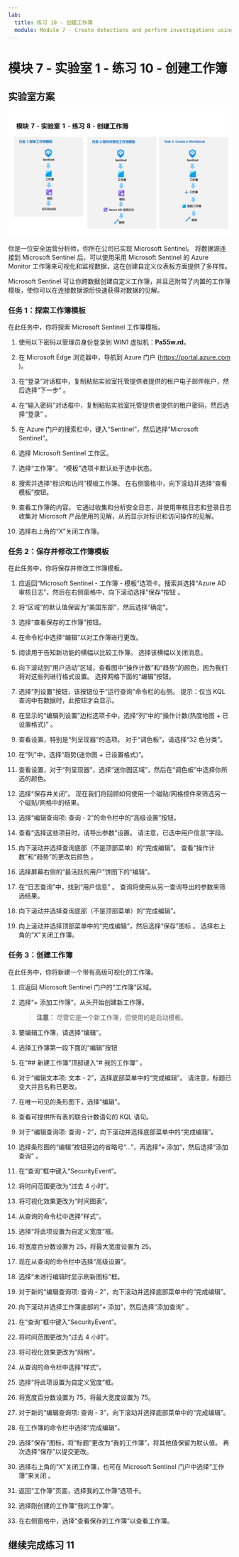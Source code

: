 ```yaml
---
lab:
  title: 练习 10 - 创建工作簿
  module: Module 7 - Create detections and perform investigations using Microsoft Sentinel
---
```


# <a name="module-7---lab-1---exercise-10---create-workbooks"></a>模块 7 - 实验室 1 - 练习 10 - 创建工作簿

## <a name="lab-scenario"></a>实验室方案

![实验室概述。](../Media/SC-200-Lab_Diagrams_Mod7_L1_Ex8.png)

你是一位安全运营分析师，你所在公司已实现 Microsoft Sentinel。 将数据源连接到 Microsoft Sentinel 后，可以使用采用 Microsoft Sentinel 的 Azure Monitor 工作簿来可视化和监视数据，这在创建自定义仪表板方面提供了多样性。 

Microsoft Sentinel 可让你跨数据创建自定义工作簿，并且还附带了内置的工作簿模板，使你可以在连接数据源后快速获得对数据的见解。


### <a name="task-1-explore-workbook-templates"></a>任务 1：探索工作簿模板

在此任务中，你将探索 Microsoft Sentinel 工作簿模板。

1. 使用以下密码以管理员身份登录到 WIN1 虚拟机：**Pa55w.rd**。  

1. 在 Microsoft Edge 浏览器中，导航到 Azure 门户 (https://portal.azure.com )。

1. 在“登录”对话框中，复制粘贴实验室托管提供者提供的租户电子邮件帐户，然后选择“下一步”  。

1. 在“输入密码”对话框中，复制粘贴实验室托管提供者提供的租户密码，然后选择“登录”  。

1. 在 Azure 门户的搜索栏中，键入“Sentinel”，然后选择“Microsoft Sentinel”。

1. 选择 Microsoft Sentinel 工作区。

1. 选择“工作簿”。 “模板”选项卡默认处于选中状态。

1. 搜索并选择“标识和访问”模板工作簿。 在右侧窗格中，向下滚动并选择“查看模板”按钮。

1. 查看工作簿的内容。 它通过收集和分析安全日志，并使用审核日志和登录日志收集对 Microsoft 产品使用的见解，从而显示对标识和访问操作的见解。

1. 选择右上角的“X”关闭工作簿。


### <a name="task-2-save-and-modify-a-workbook-template"></a>任务 2：保存并修改工作簿模板

在此任务中，你将保存并修改工作簿模板。

1. 应返回“Microsoft Sentinel - 工作簿 - 模板”选项卡。搜索并选择“Azure AD 审核日志”，然后在右侧窗格中，向下滚动选择“保存”按钮 。 

1. 将“区域”的默认值保留为“美国东部”，然后选择“确定”。

1. 选择“查看保存的工作簿”按钮。

1. 在命令栏中选择“编辑”以对工作簿进行更改。

1. 阅读用于告知新功能的横幅以比较工作簿。 选择该横幅以关闭消息。

1. 向下滚动到“用户活动”区域，查看图中“操作计数”和“趋势”的颜色，因为我们将对这些列进行格式设置。 选择网格下面的“编辑”按钮。

1. 选择“列设置”按钮，该按钮位于“运行查询”命令栏的右侧。 提示：仅当 KQL 查询中有数据时，此按钮才会显示。

1. 在显示的“编辑列设置”边栏选项卡中，选择“列”中的“操作计数(热度地图 + 已设置格式)” 。

1. 查看设置，特别是“列呈现器”的选项。 对于“调色板”，请选择“32 色分类”。

1. 在“列”中，选择“趋势(迷你图 + 已设置格式)”。

1. 查看设置，对于“列呈现器”，选择“迷你图区域”，然后在“调色板”中选择你所选的颜色。

1. 选择“保存并关闭”。 现在我们将回顾如何使用一个磁贴/网格控件来筛选另一个磁贴/网格中的结果。

1. 选择“编辑查询项: 查询 - 2”的命令栏中的“高级设置”按钮。

1. 查看“选择这些项目时，请导出参数”设置。 请注意，已选中用户信息”字段。

1. 向下滚动并选择查询底部（不是顶部菜单）的“完成编辑”。 查看“操作计数”和“趋势”的更改后颜色 。

1. 选择屏幕右侧的“最活跃的用户”饼图下的“编辑”。  

1. 在“日志查询”中，找到“用户信息” 。 查询将使用从另一查询导出的参数来筛选结果。

1. 向下滚动并选择查询底部（不是顶部菜单）的“完成编辑”。

1. 向上滚动并选择顶部菜单中的“完成编辑”，然后选择“保存”图标 。 选择右上角的“X”关闭工作簿。


### <a name="task-3-create-a-workbook"></a>任务 3：创建工作簿

在此任务中，你将新建一个带有高级可视化的工作簿。

1. 应返回 Microsoft Sentinel 门户的“工作簿”区域。

1. 选择“+ 添加工作簿”，从头开始创建新工作簿。 

    >**注意：** 尽管它是一个新工作簿，但使用的是启动模板。

1. 要编辑工作簿，请选择“编辑”。

1. 选择工作簿第一段下面的“编辑”按钮 

1. 在“## 新建工作簿”顶部键入“# 我的工作簿” 。

1. 对于“编辑文本项: 文本 - 2”，选择底部菜单中的“完成编辑”。 请注意，标题已变大并且名称已更改。

1. 在唯一可见的条形图下，选择“编辑”。

1. 查看可提供所有表的联合计数语句的 KQL 语句。

1. 对于“编辑查询项: 查询 - 2”，向下滚动并选择底部菜单中的“完成编辑”。

1. 选择条形图的“编辑”按钮旁边的省略号“...”，再选择“+ 添加”，然后选择“添加查询” 。

1. 在“查询”框中键入“SecurityEvent”。

1. 将时间范围更改为“过去 4 小时”。

1. 将可视化效果更改为“时间图表”。

1. 从查询的命令栏中选择“样式”。

1. 选择“将此项设置为自定义宽度”框。

1. 将宽度百分数设置为 25，将最大宽度设置为 25。

1. 现在从查询的命令栏中选择“高级设置”。

1. 选择“未进行编辑时显示刷新图标”框。 

1. 对于新的“编辑查询项: 查询 - 2”，向下滚动并选择底部菜单中的“完成编辑”。

1. 向下滚动并选择工作簿底部的“+ 添加”，然后选择“添加查询” 。

1. 在“查询”框中键入“SecurityEvent”。

1. 将时间范围更改为“过去 4 小时”。

1. 将可视化效果更改为“网格”。

1. 从查询的命令栏中选择“样式”。

1. 选择“将此项设置为自定义宽度”框。

1. 将宽度百分数设置为 75，将最大宽度设置为 75。

1. 对于新的“编辑查询项: 查询 - 3”，向下滚动并选择底部菜单中的“完成编辑”。

1. 在工作簿的命令栏中选择“完成编辑”。

1. 选择“保存”图标，将“标题”更改为“我的工作簿”，将其他值保留为默认值。 再次选择“保存”以提交更改。 

1. 选择右上角的“X”关闭工作簿，也可在 Microsoft Sentinel 门户中选择“工作簿”来关闭 。

1. 返回“工作簿”页面，选择我的工作簿”选项卡。

1. 选择刚创建的工作簿“我的工作簿”。

1. 在右侧窗格中，选择“查看保存的工作簿”以查看工作簿。

## <a name="proceed-to-exercise-11"></a>继续完成练习 11
